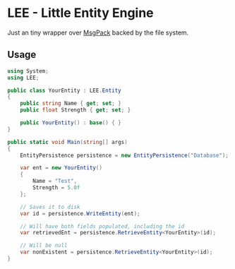 # LEE - Little Entity Engine

Just an tiny wrapper over [MsgPack](https://github.com/msgpack/msgpack-cli) backed by the file system.

## Usage

```csharp
using System;
using LEE;

public class YourEntity : LEE.Entity
{
    public string Name { get; set; }
    public float Strength { get; set; }

    public YourEntity() : base() { }
}

public static void Main(string[] args)
{
    EntityPersistence persistence = new EntityPersistence("Database");

    var ent = new YourEntity()
    {
        Name = "Test",
        Strength = 5.0f
    };

    // Saves it to disk
    var id = persistence.WriteEntity(ent);

    // Will have both fields populated, including the id
    var retrievedEnt = persistence.RetrieveEntity<YourEntity>(id);

    // Will be null
    var nonExistent = persistence.RetrieveEntity<YourEntity>(id);
}
```
